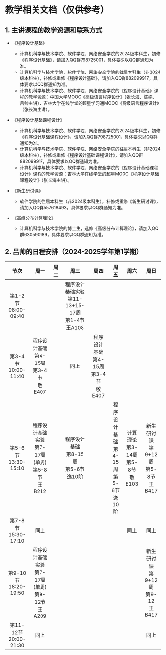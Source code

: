 # 教学相关文档（仅供参考）

## 1. 主讲课程的教学资源和联系方式

+ 《程序设计基础》
  + 计算机科学与技术学院、软件学院、网络安全学院的2024级本科生，初修《程序设计基础》，请加入QQ群798725001，具体要求以QQ群通知为准。
  + 计算机科学与技术学院、软件学院、网络安全学院的往届本科生（非2024级本科生），补修或重修《程序设计基础》，请加入QQ群882099917，具体要求以QQ群通知为准。
  + 计算机科学与技术学院、软件学院、网络安全学院的《程序设计基础》课程的教学资源：中国大学MOOC《高级语言程序设计》（张长海、陈娟、吕帅主讲）、吉林大学在线学堂的超星学习通MOOC《高级语言程序设计》（张长海主讲）。

+ 《程序设计基础课程设计》
  + 计算机科学与技术学院、软件学院、网络安全学院的2024级本科生，初修《程序设计基础课程设计》，请加入QQ群798725001，具体要求以QQ群通知为准。
  + 计算机科学与技术学院、软件学院、网络安全学院的往届本科生（非2024级本科生），补修或重修《程序设计基础课程设计》，请加入QQ群882099917，具体要求以QQ群通知为准。
  + 计算机科学与技术学院、软件学院、网络安全学院的《程序设计基础课程设计》课程的教学资源：吉林大学在线学堂的超星MOOC《程序设计基础课程设计》（张长海主讲）。

+ 《新生研讨课》
  + 软件学院的往届本科生（非2024级本科生），补修或重修《新生研讨课》，请加入QQ群557618493，具体要求以QQ群通知为准。
 
+ 《高级分布计算理论》
  + 计算机科学与技术学院的博士生，选修《高级分布计算理论》，请加入QQ群630590189，具体要求以QQ群通知为准。

## 2. 吕帅的日程安排（2024-2025学年第1学期）

节次|周一|周二|周三|周四|周五|周六|周日
:-:|:-:|:-:|:-:|:-:|:-:|:-:|:-:
第1-2节<BR>08:00-09:40|||程序设计基础实验<BR>第11-13+15-17周<BR>第1-4节<BR>王A108||||
第3-4节<BR>10:00-11:40|程序设计基础<BR>第4-15周<BR>第3-4节<BR>敬E407||同上|程序设计基础<BR>第4-15周<BR>第3-4节<BR>敬E407|||
第5-6节<BR>13:30-15:10|程序设计基础实验<BR>第7-17周(单周)<BR>第5-8节<BR>王B212||程序设计基础<BR>第8-15周<BR>第5-6节<BR>逸10阶||程序设计基础<BR>第4-15周<BR>第5-6节<BR>逸10阶|计算理论<BR>第3-14周<BR>第5-8节<BR>敬E103|新生研讨课<BR>第9+12周<BR>第5-8节<BR>王B417
第7-8节<BR>15:30-17:10|同上|||||同上|同上
第9-10节<BR>18:20-19:50|程序设计基础实验<BR>第7-17周(单周)<BR>第9-12节<BR>王A209||||||新生研讨课<BR>第9+12周<BR>第9-12<BR>王B417
第11-12节<BR>20:00-21:30|同上||||||同上
